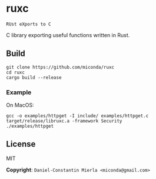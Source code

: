 # ruxc #

`RUst eXports to C`

C library exporting useful functions written in Rust.

## Build ##

```
git clone https://github.com/miconda/ruxc
cd ruxc
cargo build --release
```

### Example ###

On MacOS:

```
gcc -o examples/httpget -I include/ examples/httpget.c target/release/libruxc.a -framework Security
./examples/httpget
```

## License ##

MIT

**Copyright**: `Daniel-Constantin Mierla <miconda@gmail.com>`
